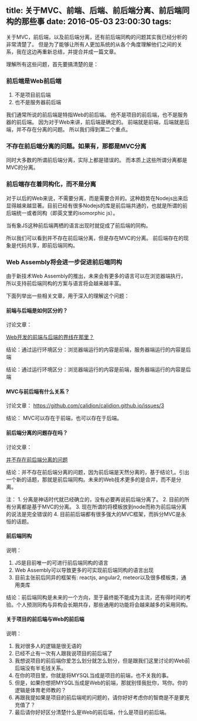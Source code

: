 title: 关于MVC、前端、后端、前后端分离、前后端同构的那些事
date: 2016-05-03 23:00:30
tags:
---
关于MVC，前后端，以及前后端分离，还有前后端同构的问题其实我已经分析的非常清楚了。
但是为了能够让所有人更加系统的从各个角度理解他们之间的关系，我在这边再重新总结，并提合并成一篇文章。

理解所有这些问题，首先要搞清楚的是：

### 前后端是Web前后端

1. 不是项目前后端
2. 也不是服务器前后端

我们通常所说的前后端是特指Web的前后端。
他不是项目的前后端，也不是服务器的前后端。
因为对于Web来讲，前后端是确定的。
前端就是前端，后端就是后端，并不存在分离的问题。
所以我们得到第二个重点。

### 不存在前后端分离的问题。如果有，那都是MVC分离

同时大多数的所谓前后端分离，实际上都是错误的。
而本质上这些所谓分离都是MVC的分离。

### 前后端存在着同构化，而不是分离

对于以后的Web来说，不需要分离，而是需要合并的。这种趋势在Nodejs出来后显得越来越显著。目前已经有很多Nodejs的库是前后端共通的，也就是所谓的前后端统一或者同构（即英文里的isomorphic js）。

当有象JS这种前后端两栖的语言出现时就促成了前后端的同构。

所以我们可以看到并不存在前后端分离，但是存在MVC的分离。
前后端存在的现象是代码共享，即前后端同构。


### Web Assembly将会进一步促进前后端同构

由于新技术Web Assembly的推出，未来会有更多的语言可以在浏览器端执行，所以支持前后端同构的方案与语言将会越来越丰富。

下面列举出一些相关文章，用于深入的理解这个问题：


#### 前端与后端是如何区分的？

讨论文章：

[Web开发的前端与后端的界线在那里？](http://blog.3gcnbeta.com/2015/02/24/Web开发的前端与后端的界线在那里？/)

结论：通过运行环境区分：浏览器端运行的内容是前端，服务器端运行的内容是后端

结论：通过运行环境区分：浏览器端运行的内容是前端，服务器端运行的内容是后端

#### MVC与前后端有什么关系？
讨论文章： https://github.com/calidion/calidion.github.io/issues/3

结论： MVC可以存在于前端，也可以存在于后端。 

#### 前后端分离的问题存在吗？
讨论文章：

[并不存在前后端分离的问题](http://blog.3gcnbeta.com/2016/03/31/不存在前后端分离的问题/)

结论：并不存在前后端分离的问题，因为前后端是天然分离的，基于结论1,。引出一个新的话题，那就是前后端同构。未来的Web技术更多的是合并，而不是分离。

注：
	1. 分离是神话时代就已经确立的，没有必要再说前后端分离了。
	2. 目前的所有分离都是基于MVC的分离。
	3. 现在所谓的将模板放到node而称为前后端分离的说法是完全错误的
	4. 目前前后端都有很多强大的MVC框架，而拆分MVC是永恒的话题。

#### 前后端同构
说明：
1. JS是目前唯一的可进行前后端同构的语言
2. Web Assembly可以导致更多的可实现前后端同构的语言出现
3. 目前主张前后同异的框架有: reactjs, angular2, meteor以及很多模板类，通用类库

结论：前后端同构是未来的一个方向，至于最终能不能成为主流，还有得时间的考验。个人预测同构与异构会长期共存，那些通用的功能将会越来越多的采用同构。

#### 关于项目的前后端与Web的前后端
说明：
1. 我对很多人的逻辑是很无语的
2. 已经不止有一次有人跟我说项目的前后端了
3. 我想说项目的前后端你爱怎么划分就怎么划分，但是跟我们这里讨论的Web前后端没有半毛钱关系。
4. 在你的项目里，你就是将MYSQL当成是项目的前端，也不关我的事。
5. 但是，如果你想把MYSQL当成是Web的前端，那就别怪我批你，骂你。你的逻辑是体育老师教的？
6. 再跟我提如果是项目的前后端呢的问题的，请你好好考虑你的智商是不是要充充值了？
7. 最后请你好好区分清楚什么是Web的前后端，什么是项目的前后端。